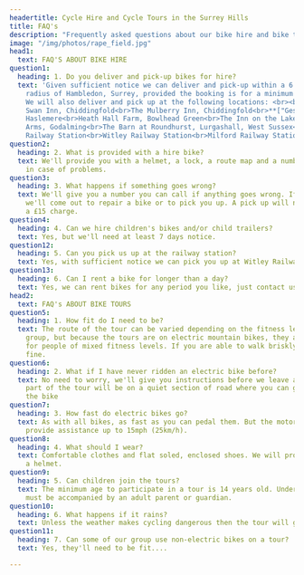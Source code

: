 ```yaml
---
headertitle: Cycle Hire and Cycle Tours in the Surrey Hills
title: FAQ's
description: "Frequently asked questions about our bike hire and bike tours."
image: "/img/photos/rape_field.jpg"
head1:
  text: FAQ'S ABOUT BIKE HIRE
question1:
  heading: 1. Do you deliver and pick-up bikes for hire?
  text: 'Given sufficient notice we can deliver and pick-up within a 6 mile (10km)
    radius of Hambledon, Surrey, provided the booking is for a minimum of 2 bikes.
    We will also deliver and pick up at the following locations: <br><br>**[The Merry Harriers, Hambledon](https://www.merryharriers.com)**<br>**[Hambledon Village Shop](https://facebook.com/hambledonvillageshop)**<br>The Crown Inn, Chiddingfold<br>The
    Swan Inn, Chiddingfold<br>The Mulberry Inn, Chiddingfold<br>**["Ges" Glamping at Chiddingfold](http://mycoolholiday.co.uk)**<br>Lythe Hill Hotel,
    Haslemere<br>Heath Hall Farm, Bowlhead Green<br>The Inn on the Lake, Godalming<br>Kings
    Arms, Godalming<br>The Barn at Roundhurst, Lurgashall, West Sussex<br>Godalming
    Railway Station<br>Witley Railway Station<br>Milford Railway Station'
question2:
  heading: 2. What is provided with a hire bike?
  text: We'll provide you with a helmet, a lock, a route map and a number to call
    in case of problems.
question3:
  heading: 3. What happens if something goes wrong?
  text: We'll give you a number you can call if anything goes wrong. If necessary
    we'll come out to repair a bike or to pick you up. A pick up will normally incur
    a £15 charge.
question4:
  heading: 4. Can we hire children's bikes and/or child trailers?
  text: Yes, but we'll need at least 7 days notice.
question12:
  heading: 5. Can you pick us up at the railway station?
  text: Yes, with sufficient notice we can pick you up at Witley Railway Station and drop you back there at the end of your ride, free of charge.
question13:
  heading: 6. Can I rent a bike for longer than a day?
  text: Yes, we can rent bikes for any period you like, just contact us for a quote.
head2:
  text: FAQ's ABOUT BIKE TOURS
question5:
  heading: 1. How fit do I need to be?
  text: The route of the tour can be varied depending on the fitness levels of the
    group, but because the tours are on electric mountain bikes, they are suitable
    for people of mixed fitness levels. If you are able to walk briskly you'll be
    fine.
question6:
  heading: 2. What if I have never ridden an electric bike before?
  text: No need to worry, we'll give you instructions before we leave and the first
    part of the tour will be on a quiet section of road where you can get used to
    the bike
question7:
  heading: 3. How fast do electric bikes go?
  text: As with all bikes, as fast as you can pedal them. But the motor will only
    provide assistance up to 15mph (25km/h).
question8:
  heading: 4. What should I wear?
  text: Comfortable clothes and flat soled, enclosed shoes. We will provide you with
    a helmet.
question9:
  heading: 5. Can children join the tours?
  text: The minimum age to participate in a tour is 14 years old. Under 16 year olds
    must be accompanied by an adult parent or guardian.
question10:
  heading: 6. What happens if it rains?
  text: Unless the weather makes cycling dangerous then the tour will go ahead.
question11:
  heading: 7. Can some of our group use non-electric bikes on a tour?
  text: Yes, they'll need to be fit....

---
```

